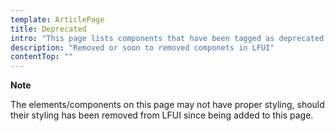 ```yaml
---
template: ArticlePage
title: Deprecated
intro: "This page lists components that have been tagged as deprecated in LFUI. What this means is that the component is no longer in use and should be removed and replaced by its substitute (which you can likely find in its respective page)."
description: "Removed or soon to removed componets in LFUI"
contentTop: ""
---
```


<div class="Callout"><strong class="Callout__title">Note</strong><p class="Callout__text">The elements/components on this page may not have proper styling, should their styling has been removed from LFUI since being added to this page.</p></div>


